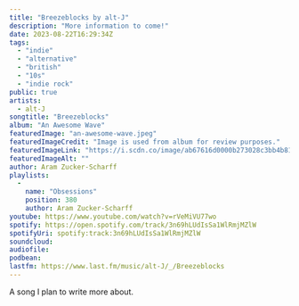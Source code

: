 ```yaml
---
title: "Breezeblocks by alt-J"
description: "More information to come!"
date: 2023-08-22T16:29:34Z
tags:
  - "indie"
  - "alternative"
  - "british"
  - "10s"
  - "indie rock"
public: true
artists:
  - alt-J
songtitle: "Breezeblocks"
album: "An Awesome Wave"
featuredImage: "an-awesome-wave.jpeg"
featuredImageCredit: "Image is used from album for review purposes."
featuredImageLink: "https://i.scdn.co/image/ab67616d0000b273028c3bb4b81ee71dd73d1596"
featuredImageAlt: ""
author: Aram Zucker-Scharff
playlists:
  -
    name: "Obsessions"
    position: 380
    author: Aram Zucker-Scharff
youtube: https://www.youtube.com/watch?v=rVeMiVU77wo
spotify: https://open.spotify.com/track/3n69hLUdIsSa1WlRmjMZlW
spotifyUri: spotify:track:3n69hLUdIsSa1WlRmjMZlW
soundcloud:
audiofile:
podbean:
lastfm: https://www.last.fm/music/alt-J/_/Breezeblocks
---
```


A song I plan to write more about.
		